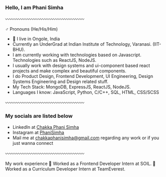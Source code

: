 ### Hello, I am Phani Simha

〰️〰️〰️〰️〰️〰️〰️〰️〰️〰️〰️〰️〰️〰️〰️〰️〰️〰️

♂️ Pronouns (He/His/Him)
* 📍 I live in Ongole, India
* Currently an UnderGrad at Indian Institute of Technology, Varanasi. (IIT-BHU).
* I am currently working with technologies based on Javascript. Technologies such as ReactJS, NodeJS.
* I usually work with design systems and ui-component based react projects and make complex and beautiful components.
* I do Product Design, Frontend Development, UI Engineering, Design Systems Engineering and Design related stuff.
* My Tech Stack: MongoDB, ExpressJS, ReactJS, NodeJS.
* Languages I know: JavaScript, Python, C/C++, SQL, HTML, CSS/SCSS


〰️〰️〰️〰️〰️〰️〰️〰️〰️〰️〰️〰️〰️〰️〰️〰️〰️〰️

### My socials are listed below
* LinkedIn at [Chakka Phani Simha](https://www.linkedin.com/in/chakka-phani-simha-12454b224/)
* Instagram at [PhaniSimha](https://www.instagram.com/c_phani_simha/)
* Mail me at chakkaphanisimha@gmail.com regarding any work or if you just wanna connect



〰️〰️〰️〰️〰️〰️〰️〰️〰️〰️〰️〰️〰️〰️〰️〰️〰️〰️

My work experience
🔴 Worked as a Frontend Developer Intern at SOIL.
🔴 Worked as a Curriculum Developer Intern at TeamEverest.


<!---
c1phani1simha/c1phani1simha is a ✨ special ✨ repository because its `README.md` (this file) appears on your GitHub profile.
You can click the Preview link to take a look at your changes.
--->
